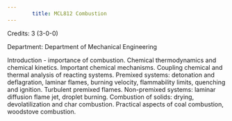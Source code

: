 ```yaml
---
        title: MCL812 Combustion
---
```

Credits: 3 (3-0-0)

Department: Department of Mechanical Engineering

Introduction - importance of combustion. Chemical thermodynamics and chemical kinetics. Important chemical mechanisms. Coupling chemical and thermal analysis of reacting systems. Premixed systems: detonation and deflagration, laminar flames, burning velocity, flammability limits, quenching and ignition. Turbulent premixed flames. Non-premixed systems: laminar diffusion flame jet, droplet burning. Combustion of solids: drying, devolatilization and char combustion. Practical aspects of coal combustion, woodstove combustion.